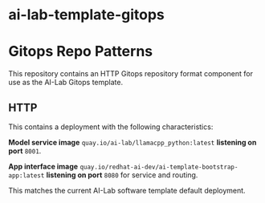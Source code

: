 # ai-lab-template-gitops

# Gitops Repo Patterns

This repository contains an HTTP Gitops repository format component for use as the AI-Lab Gitops template.

## HTTP

This contains a deployment with the following characteristics:

**Model service image** `quay.io/ai-lab/llamacpp_python:latest` **listening on port** `8001`.

**App interface image** `quay.io/redhat-ai-dev/ai-template-bootstrap-app:latest` **listening on port** `8080` for service and routing.

This matches the current AI-Lab software template default deployment.